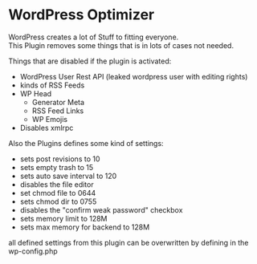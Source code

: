 # WordPress Optimizer

WordPress creates a lot of Stuff to fitting everyone.  
This Plugin removes some things that is in lots of cases not needed.

Things that are disabled if the plugin is activated:
- WordPress User Rest API (leaked wordpress user with editing rights)
- kinds of RSS Feeds
- WP Head
    - Generator Meta
    - RSS Feed Links
    - WP Emojis
- Disables xmlrpc

Also the Plugins defines some kind of settings:
- sets post revisions to 10
- sets empty trash to 15
- sets auto save interval to 120
- disables the file editor
- set chmod file to 0644
- sets chmod dir to 0755
- disables the "confirm weak password" checkbox
- sets memory limit to 128M
- sets max memory for backend to 128M

all defined settings from this plugin can be overwritten by defining in the wp-config.php